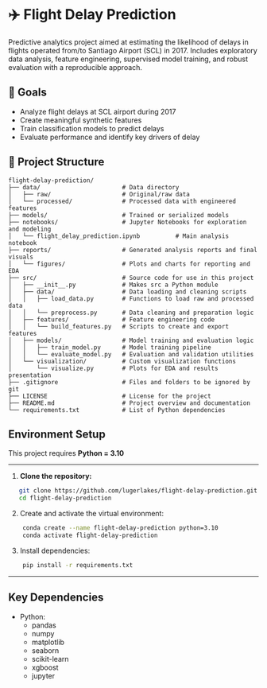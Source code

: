 # ✈️ Flight Delay Prediction

Predictive analytics project aimed at estimating the likelihood of delays in flights operated from/to Santiago Airport (SCL) in 2017. Includes exploratory data analysis, feature engineering, supervised model training, and robust evaluation with a reproducible approach.

## 🧠 Goals
- Analyze flight delays at SCL airport during 2017
- Create meaningful synthetic features
- Train classification models to predict delays
- Evaluate performance and identify key drivers of delay

## 📁 Project Structure
```
flight-delay-prediction/
├── data/                       # Data directory
│   ├── raw/                    # Original/raw data
│   └── processed/              # Processed data with engineered features
├── models/                     # Trained or serialized models
├── notebooks/                  # Jupyter Notebooks for exploration and modeling
│   └── flight_delay_prediction.ipynb          # Main analysis notebook
├── reports/                    # Generated analysis reports and final visuals
│   └── figures/                # Plots and charts for reporting and EDA
├── src/                        # Source code for use in this project
│   ├── __init__.py             # Makes src a Python module
│   ├── data/                   # Data loading and cleaning scripts
│   │   ├── load_data.py        # Functions to load raw and processed data
│   │   └── preprocess.py       # Data cleaning and preparation logic
│   ├── features/               # Feature engineering code
│   │   └── build_features.py   # Scripts to create and export features
│   ├── models/                 # Model training and evaluation logic
│   │   ├── train_model.py      # Model training pipeline
│   │   └── evaluate_model.py   # Evaluation and validation utilities
│   └── visualization/          # Custom visualization functions
│       └── visualize.py        # Plots for EDA and results presentation
├── .gitignore                  # Files and folders to be ignored by git
├── LICENSE                     # License for the project
├── README.md                   # Project overview and documentation
└── requirements.txt            # List of Python dependencies
```
## Environment Setup
This project requires **Python = 3.10**

---

1. **Clone the repository:**
 ```bash
    git clone https://github.com/lugerlakes/flight-delay-prediction.git
    cd flight-delay-prediction
```
2. Create and activate the virtual environment:

```bash
    conda create --name flight-delay-prediction python=3.10
    conda activate flight-delay-prediction
```
3. Install dependencies:

```bash
    pip install -r requirements.txt
```
---

## Key Dependencies
- Python:
    - pandas
    - numpy
    - matplotlib
    - seaborn
    - scikit-learn
    - xgboost
    - jupyter

